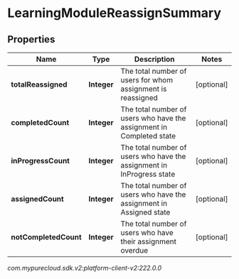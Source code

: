 # LearningModuleReassignSummary


## Properties

| Name | Type | Description | Notes |
| ------------ | ------------- | ------------- | ------------- |
| **totalReassigned** | **Integer** | The total number of users for whom assignment is reassigned |  [optional] |
| **completedCount** | **Integer** | The total number of users who have the assignment in Completed state |  [optional] |
| **inProgressCount** | **Integer** | The total number of users who have the assignment in InProgress state |  [optional] |
| **assignedCount** | **Integer** | The total number of users who have the assignment in Assigned state |  [optional] |
| **notCompletedCount** | **Integer** | The total number of users who have their assignment overdue |  [optional] |




_com.mypurecloud.sdk.v2:platform-client-v2:222.0.0_
